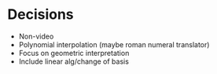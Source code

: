 # Decisions

-   Non-video
-   Polynomial interpolation (maybe roman numeral translator)
-   Focus on geometric interpretation
-   Include linear alg/change of basis
